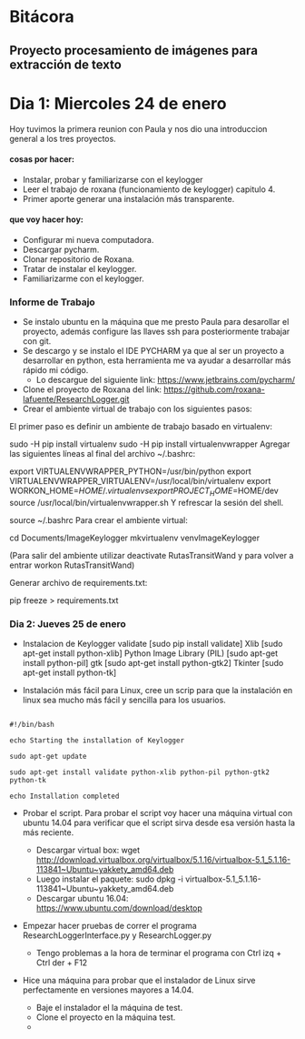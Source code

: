 # Bitácora

## Proyecto procesamiento de imágenes para extracción de texto 


# Dia 1: Miercoles 24 de enero

Hoy tuvimos la primera reunion con Paula y nos dio una introduccion general a los tres proyectos.

#### cosas por hacer:
- Instalar, probar y familiarizarse con el keylogger 
- Leer el trabajo de roxana (funcionamiento de keylogger) capitulo 4.
- Primer aporte generar una instalación más transparente.

#### que voy hacer hoy:
- Configurar mi nueva computadora.
- Descargar pycharm.
- Clonar repositorio de Roxana.
- Tratar de instalar el keylogger.
- Familiarizarme con el keylogger.

### Informe de Trabajo 
* Se instalo ubuntu en la máquina que me presto Paula para desarollar el proyecto, además configure las llaves ssh para posteriormente trabajar con git.
* Se descargo y se instalo el IDE PYCHARM ya que al ser un proyecto a desarrollar en python, esta herramienta me va ayudar a desarrollar más rápido mi código.
    * Lo descargue del siguiente link: https://www.jetbrains.com/pycharm/
* Clone el proyecto de Roxana del link: https://github.com/roxana-lafuente/ResearchLogger.git
* Crear el ambiente virtual de trabajo con los siguientes pasos:

El primer paso es definir un ambiente de trabajo basado en virtualenv:

sudo -H pip install virtualenv
sudo -H pip install virtualenvwrapper
Agregar las siguientes líneas al final del archivo ~/.bashrc:

export VIRTUALENVWRAPPER_PYTHON=/usr/bin/python
export VIRTUALENVWRAPPER_VIRTUALENV=/usr/local/bin/virtualenv
export WORKON_HOME=$HOME/.virtualenvs
export PROJECT_HOME=$HOME/dev
source /usr/local/bin/virtualenvwrapper.sh
Y refrescar la sesión del shell.

source ~/.bashrc
Para crear el ambiente virtual:

cd Documents/ImageKeylogger
mkvirtualenv venvImageKeylogger 

(Para salir del ambiente utilizar deactivate RutasTransitWand y para volver a entrar workon RutasTransitWand)

Generar archivo de requirements.txt:

pip freeze > requirements.txt  

### Dia 2: Jueves 25 de enero

* Instalacion de Keylogger
validate [sudo pip install validate]
Xlib [sudo apt-get install python-xlib]
Python Image Library (PIL) [sudo apt-get install python-pil]
gtk [sudo apt-get install python-gtk2]
Tkinter [sudo apt-get install python-tk]

*  Instalación más fácil para Linux, cree un scrip para que la instalación en linux sea mucho más fácil y sencilla para los usuarios.
```

#!/bin/bash

echo Starting the installation of Keylogger

sudo apt-get update

sudo apt-get install validate python-xlib python-pil python-gtk2 python-tk

echo Installation completed
```

* Probar el script. Para probar el script voy hacer una máquina virtual con ubuntu 14.04 para verificar que el script sirva desde esa versión hasta la más reciente.
    * Descargar virtual box: wget http://download.virtualbox.org/virtualbox/5.1.16/virtualbox-5.1_5.1.16-113841~Ubuntu~yakkety_amd64.deb
    * Luego instalar el paquete: sudo dpkg -i virtualbox-5.1_5.1.16-113841~Ubuntu~yakkety_amd64.deb
    * Descargar ubuntu 16.04: https://www.ubuntu.com/download/desktop
    
* Empezar hacer pruebas de correr el programa ResearchLoggerInterface.py y ResearchLogger.py 
    * Tengo problemas a la hora de terminar el programa con Ctrl izq + Ctrl der + F12
    
* Hice una máquina para probar que el instalador de Linux sirve perfectamente en versiones mayores a 14.04.
    * Baje el instalador el la máquina de test.
    * Clone el proyecto en la máquina test.
    *  


